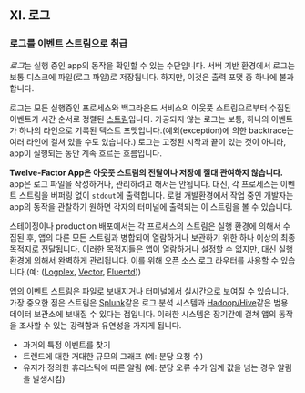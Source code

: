 ## XI. 로그
### 로그를 이벤트 스트림으로 취급

*로그*는 실행 중인 app의 동작을 확인할 수 있는 수단입니다. 서버 기반 환경에서 로그는 보통 디스크에 파일(로그 파일)로 저장됩니다. 하지만, 이것은 출력 포맷 중 하나에 불과합니다.

로그는 모든 실행중인 프로세스와 백그라운드 서비스의 아웃풋 스트림으로부터 수집된 이벤트가 시간 순서로 정렬된 [스트림](https://adam.herokuapp.com/past/2011/4/1/logs_are_streams_not_files/)입니다. 가공되지 않는 로그는 보통, 하나의 이벤트가 하나의 라인으로 기록된 텍스트 포맷입니다.(예외(exception)에 의한 backtrace는 여러 라인에 걸쳐 있을 수도 있습니다.) 로그는 고정된 시작과 끝이 있는 것이 아니라, app이 실행되는 동안 계속 흐르는 흐름입니다.

**Twelve-Factor App은 아웃풋 스트림의 전달이나 저장에 절대 관여하지 않습니다.** app은 로그 파일을 작성하거나, 관리하려고 해서는 안됩니다. 대신, 각 프로세스는 이벤트 스트림을 버퍼링 없이 `stdout`에 출력합니다. 로컬 개발환경에서 작업 중인 개발자는 app의 동작을 관찰하기 원하면 각자의 터미널에 출력되는 이 스트림을 볼 수 있습니다.

스테이징이나 production 배포에서는 각 프로세스의 스트림은 실행 환경에 의해서 수집된 후, 앱의 다른 모든 스트림과 병합되어 열람하거나 보관하기 위한 하나 이상의 최종 목적지로 전달됩니다. 이러한 목적지들은 앱이 열람하거나 설정할 수 없지만, 대신 실행 환경에 의해서 완벽하게 관리됩니다. 이를 위해 오픈 소스 로그 라우터를 사용할 수 있습니다.(예: ([Logplex](https://github.com/heroku/logplex), [Vector](https://vector.dev), [Fluentd](https://github.com/fluent/fluentd)))

앱의 이벤트 스트림은 파일로 보내지거나 터미널에서 실시간으로 보여질 수 있습니다. 가장 중요한 점은 스트림은 [Splunk](http://www.splunk.com/)같은 로그 분석 시스템과 [Hadoop/Hive](http://hive.apache.org/)같은 범용 데이터 보관소에 보내질 수 있다는 점입니다. 이러한 시스템은 장기간에 걸쳐 앱의 동작을 조사할 수 있는 강력함과 유연성을 가지게 됩니다.

* 과거의 특정 이벤트를 찾기
* 트렌드에 대한 거대한 규모의 그래프 (예: 분당 요청 수)
* 유저가 정의한 휴리스틱에 따른 알림 (예: 분당 오류 수가 임계 값을 넘는 경우 알림을 발생시킴)
